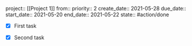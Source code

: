 project:: [[Project 1]]
from:: 
priority:: 2
create_date:: 2021-05-28
due_date:: 
start_date:: 2021-05-20
end_date:: 2021-05-22
state:: #action/done  

- [x] First task
- [x] Second task

